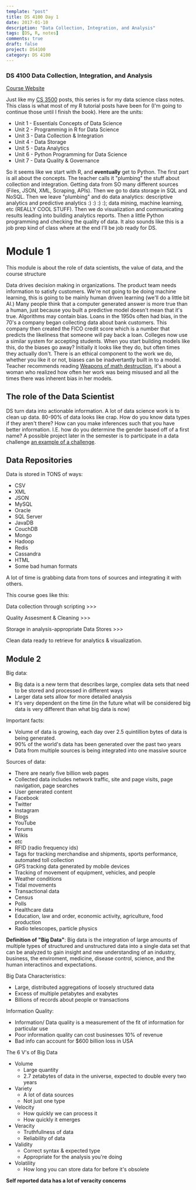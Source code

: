 ```yaml
---
template: "post"
title: DS 4100 Day 1
date: 2017-01-10
description: "Data Collection, Integration, and Analysis"
tags: [DS, R, notes]
comments: true
draft: false
project: DS4100
category: DS 4100
---
```


### DS 4100 Data Collection, Integration, and Analysis

[Course Website](http://ds4100.weebly.com)

Just like my [CS 3500](http://jaronoff.com/CS-3500-Day-1/) posts, this series is for my data science class notes. This class is what most of my R tutorial posts have been for (I'm going to continue those until I finish the book). Here are the units: 

* Unit 1 - Essentials Concepts of Data Science
* Unit 2 - Programming in R for Data Science
* Unit 3 - Data Collection & Integration
* Unit 4 - Data Storage
* Unit 5 - Data Analytics
* Unit 6 - Python Programming for Data Science
* Unit 7 - Data Quality & Governance

So it seems like we start with R, and **eventually** get to Python. The first part is all about the concepts. The teacher calls it "plumbing" the stuff about collection and integration. Getting data from SO many different sources (Files, JSON, XML, Scraping, APIs). Then we go to data storage in SQL and NoSQL. Then we leave "plumbing" and do data analytics: descriptive analytics and predictive analytics :) :) :) :); data mining, machine learning, etc (REALLY COOL STUFF). Then we do visualization and communicating results leading into building analytics reports. Then a little Python programming and checking the quality of data. It also sounds like this is a job prep kind of class where at the end I'll be job ready for DS. 

# Module 1

This module is about the role of data scientists, the value of data, and the course structure

Data drives decision making in organizations. The product team needs information to satisfy customers. We're not going to be doing machine learning, this is going to be mainly human driven learning (we'll do a little bit AI.) Many people think that a computer generated answer is more true than a human, just because you built a predictive model doesn't mean that it's true. Algorithms may contain bias. Loans in the 1950s often had bias, in the 70's a company began collecting data about bank customers. This company then created the FICO credit score which is a number that predicts the likeliness that someone will pay back a loan. Colleges now use a similar system for accepting students. When you start building models like this, do the biases go away? Initially it looks like they do, but often times they actually don't. There is an ethical component to the work we do, whether you like it or not, biases can be inadvertantly built in to a model. Teacher recommends reading [Weapons of math destruction](https://www.amazon.com/Weapons-Math-Destruction-Increases-Inequality/dp/0553418815), it's about a woman who realized how often her work was being misused and all the times there was inherent bias in her models. 

## The role of the Data Scientist

DS turn data into actionable information. A lot of data science work is to clean up data. 80-90% of data looks like crap. How do you know data types if they aren't there? How can you make inferences such that you have better information. I.E. how do you determine the gender based off of a first name? A possible project later in the semester is to participate in a data challenge [an example of a challenge](http://kaggle.com). 

## Data Repositories

Data is stored in TONS of ways:

* CSV
* XML
* JSON
* MySQL
* Oracle
* SQL Server
* JavaDB
* CouchDB
* Mongo
* Hadoop
* Redis
* Cassandra
* HTML
* Some bad human formats

A lot of time is grabbing data from tons of sources and integrating it with others.

This course goes like this:

Data collection through scripting >>> 

Quality Assesment & Cleaning >>> 

Storage in analysis-appropriate Data Stores >>> 

Clean data ready to retrieve for analytics & visualization.

## Module 2

Big data:

* Big data is a new term that describes large, complex data sets that need to be stored and processed in different ways
* Larger data sets allow for more detailed analysis
* It's very dependent on the time (in the future what will be considered big data is very different than what big data is now)

Important facts:

* Volume of data is growing, each day over 2.5 quintillion bytes of data is being generated.
* 90% of the world's data has been generated over the past two years
* Data from multiple sources is being integrated into one massive source

Sources of data:

* There are nearly five billion web pages
* Collected data includes network traffic, site and page visits, page navigation, page searches
* User generated content
* Facebook
* Twitter
* Instagram
* Blogs
* YouTube
* Forums
* Wikis
* etc
* RFID (radio frequency ids)
* Tags for tracking merchandise and shipments, sports performance, automated toll collection
* GPS tracking data generated by mobile devices
* Tracking of movement of equipment, vehicles, and people
* Weather conditions
* Tidal movements
* Transactional data
* Census
* Polls
* Healthcare data
* Education, law and order, economic activity, agriculture, food production
* Radio telescopes, particle physics

**Definition of "Big Data"**: Big data is the integration of large amounts of multiple types of structured and unstructured data into a single data set that can be analyzed to gain insight and new understanding of an industry, business, the enviroment, medicine, disease control, science, and the human interactinos and expectations. 

Big Data Characteristics:

* Large, distributed aggregations of loosely structured data
* Excess of multiple petabytes and exabytes
* Billions of records about people or transactions

Information Quality:

* Information/ Data quality is a measurement of the fit of information for particular use
* Poor information quality can cost businesses 10% of revenue
* Bad info can account for $600 billion loss in USA

The 6 V's of Big Data

* Volume
	* Large quantity
	* 2.7 zetabytes of data in the universe, expected to double every two years
* Variety
	* A lot of data sources
	* Not just one type
* Velocity
	* How quickly we can process it
	* How quickly it emerges
* Veracity
	* Truthfullness of data
	* Reliability of data
* Validity
	* Correct syntax & expected type
	* Appropriate for the analysis you're doing
* Volatility
	* How long you can store data for before it's obsolete

**Self reported data has a lot of veracity concerns**




